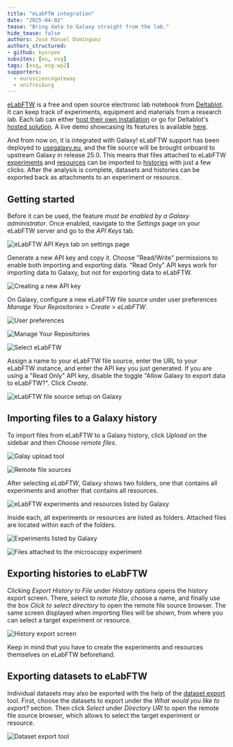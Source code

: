 ```yaml
---
title: "eLabFTW integration"
date: "2025-04-02"
tease: "Bring data to Galaxy straight from the lab."
hide_tease: false
authors: José Manuel Domínguez
authors_structured:
- github: kysrpex
subsites: [eu, esg]
tags: [esg, esg-wp2]
supporters:
  - eurosciencegateway
  - unifreiburg
---
```


[eLabFTW](https://www.elabftw.net/) is a free and open source electronic lab notebook from
[Deltablot](https://www.deltablot.com/about/). It can keep track of experiments, equipment and materials from a research
lab. Each lab can either [host their own installation](https://doc.elabftw.net/#introduction) or go for Deltablot's
[hosted solution](https://www.deltablot.com/elabftw/). A live demo showcasing its features is available [here](https://demo.elabftw.net/).

And from now on, it is integrated with Galaxy! eLabFTW support has been deployed to
[usegalaxy.eu](https://usegalaxy.eu), and the file source will be brought onboard to upstream Galaxy in release 25.0.
This means that files attached to eLabFTW [experiments](https://doc.elabftw.net/user-guide.html#experiments) and
[resources](https://doc.elabftw.net/user-guide.html#resources) can be imported to
[histories](https://training.galaxyproject.org/training-material/topics/galaxy-interface/tutorials/history/tutorial.html)
with just a few clicks. After the analysis is complete, datasets and histories can be exported back as attachments to an
experiment or resource.

## Getting started

Before it can be used, the feature _must be enabled by a Galaxy administrator_. Once enabled, navigate to the _Settings_
page on your eLabFTW server and go to the _API Keys_ tab.   

![eLabFTW API Keys tab on settings page](./elabftw_api_keys.png)

Generate a new API key and copy it. Choose "Read/Write" permissions to enable both importing and exporting data. "Read
Only" API keys work for importing data to Galaxy, but not for exporting data to eLabFTW.

![Creating a new API key](./elabftw_api_keys_generate.png)

On Galaxy, configure a new eLabFTW file source under user preferences _Manage Your Repositories_ > _Create_ > _eLabFTW_.

![User preferences](./user_preferences.png)

![Manage Your Repositories](./manage_your_repositories.png)

![Select eLabFTW](./manage_your_repositories_create.png)

Assign a name to your eLabFTW file source, enter the URL to your eLabFTW instance, and enter the API key you just
generated. If you are using a "Read Only" API key, disable the toggle "Allow Galaxy to export data to eLabFTW?".
Click _Create_.

![eLabFTW file source setup on Galaxy](./elabftw_file_source.png)

## Importing files to a Galaxy history

To import files from eLabFTW to a Galaxy history, click _Upload_ on the sidebar and then _Choose remote files_. 

![Galay upload tool](upload_tool.png)

![Remote file sources](file_sources.png)

After selecting _eLabFTW_, Galaxy shows two folders, one that contains all experiments and another that contains all
resources.

![eLabFTW experiments and resources listed by Galaxy](elabftw_experiments_and_resources.png)

Inside each, all experiments or resources are listed as folders. Attached files are located within each of the folders.

![Experiments listed by Galaxy](elabftw_experiments.png)

![Files attached to the microscopy experiment](elabftw_experiment_microscopy.png)

## Exporting histories to eLabFTW

Clicking _Export History to File_ under _History options_ opens the history export screen. There, select _to remote 
file_, choose a name, and finally use the box _Click to select directory_ to open the remote file source browser. The
same screen displayed when importing files will be shown, from where you can select a target experiment or resource.

![History export screen](history_export.png)

Keep in mind that you have to create the experiments and resources themselves on eLabFTW beforehand.

## Exporting datasets to eLabFTW

Individual datasets may also be exported with the help of the
[dataset export](https://usegalaxy.eu/?tool_id=export_remote&version=latest) tool. First, choose the datasets to export
under the _What would you like to export?_ section. Then click _Select_ under _Directory URI_ to open the remote file
source browser, which allows to select the target experiment or resource.

![Dataset export tool](dataset_export.png)

